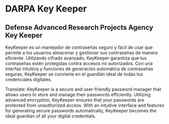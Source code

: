 # DARPA Key Keeper
## Defense Advanced Research Projects Agency Key Keeper

KeyKeeper es un manejador de contraseñas seguro y fácil de usar que permite a los usuarios almacenar y gestionar sus contraseñas 
de manera eficiente. Utilizando cifrado avanzado, KeyKeeper garantiza que tus contraseñas estén protegidas contra accesos no autorizados. 
Con una interfaz intuitiva y funciones de generación automática de contraseñas seguras, KeyKeeper se convierte en el guardián ideal de 
todas tus credenciales digitales.

Translate:
KeyKeeper is a secure and user-friendly password manager that allows users to store and manage their passwords efficiently. 
Utilizing advanced encryption, KeyKeeper ensures that your passwords are protected from unauthorized access. With an intuitive 
interface and features for generating secure passwords automatically, KeyKeeper becomes the ideal guardian of all your digital 
credentials.
